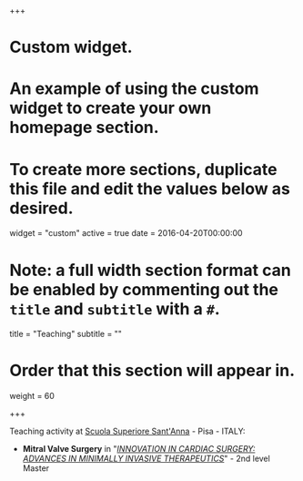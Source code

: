 +++
# Custom widget.
# An example of using the custom widget to create your own homepage section.
# To create more sections, duplicate this file and edit the values below as desired.
widget = "custom"
active = true
date = 2016-04-20T00:00:00

# Note: a full width section format can be enabled by commenting out the `title` and `subtitle` with a `#`.
title = "Teaching"
subtitle = ""

# Order that this section will appear in.
weight = 60

+++

Teaching activity at [Scuola Superiore Sant'Anna](www.sssup.it) - Pisa - ITALY:

- **Mitral Valve Surgery** in 
    "[*INNOVATION IN CARDIAC SURGERY: ADVANCES IN MINIMALLY INVASIVE THERAPEUTICS*](https://www.santannapisa.it/it/formazione/master-innovation-cardiac-surgery-advances-minimally-invasive-therapeutics)" - 2nd level Master
